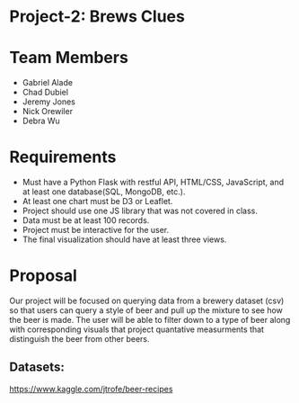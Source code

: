 # Project-2: Brews Clues

# Team Members

 * Gabriel Alade
 * Chad Dubiel
 * Jeremy Jones
 * Nick Orewiler
 * Debra Wu
 
 # Requirements
 *  Must have a Python Flask with restful API, HTML/CSS, JavaScript, and at least one database(SQL, MongoDB, etc.).
 *  At least one chart must be D3 or Leaflet.
 *  Project should use one JS library that was not covered in class.
 *  Data must be at least 100 records. 
 *  Project must be interactive for the user. 
 *  The final visualization should have at least three views. 

# Proposal 
Our project will be focused on querying data from a brewery dataset (csv) so that users can query a style of beer and pull up the mixture to see how the beer is made. The user will be able to filter down to a type of beer along with corresponding visuals that project quantative measurments that distinguish the beer from other beers.  

## Datasets:
https://www.kaggle.com/jtrofe/beer-recipes
